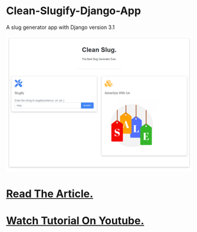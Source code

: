# Clean-Slugify-Django-App
A slug generator app with Django version 3.1 

![](screenshot.PNG)

# [Read The Article.](https://qr.ae/pN9b1S)

# [Watch Tutorial On Youtube.](https://www.youtube.com/watch?v=QGUBkZXphdY&t=1s)
